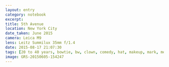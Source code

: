 ```yaml
--- 
layout: entry
category: notebook
excerpt:
title: 5th Avenue
location: New York City
date_taken: June 2015
camera: Leica M9
lens: Leitz Summilux 35mm f/1.4
date: 2015-08-17 21:07:30
tags: [20 to 40 years, bowtie, bw, clown, comedy, hat, makeup, mark, men, street, theater, tissue, tragey, tragicomedy]
image: GRS-20150605-154247
---
```

